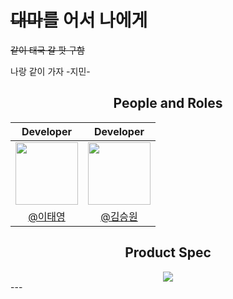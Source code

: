 <html>
<body>
  <h1><s>대마</s>를 어서 나에게</h1>
  
  <s>같이 태국 갈 팟 구함</s>
  <p>나랑 같이 가자 -지민-</p>

  <div align="center">
    
  <div class="peoples">
    
  ## People and Roles
    
  <div>
    
|                                                     Developer                                                     |                                                     Developer                                                     |
|:-----------------------------------------------------------------------------------------------------------------:|:-----------------------------------------------------------------------------------------------------------------:|
| [<img src="https://avatars.githubusercontent.com/u/66201947?v=4" width="100">](https://github.com/daybreak312) | [<img src="https://avatars.githubusercontent.com/u/107746917?s=460&v=4" width="100">](https://github.com/ori0o0p)    |
|                                   <a href="https://github.com/daybreak312">@이태영</a>                                |                                   <a href="https://github.com/ori0o0p">@김승원</a>                            |
  </div>

  <div>


  </div>
  
  </div>
  

<h2>Product Spec</h2>
<img src="https://github.com/daemawiki/daemawiki_back/assets/107746917/35325c41-8459-4a3b-8ee1-8eb4abce94ed">

</div>
---
  
</body>

</html>
